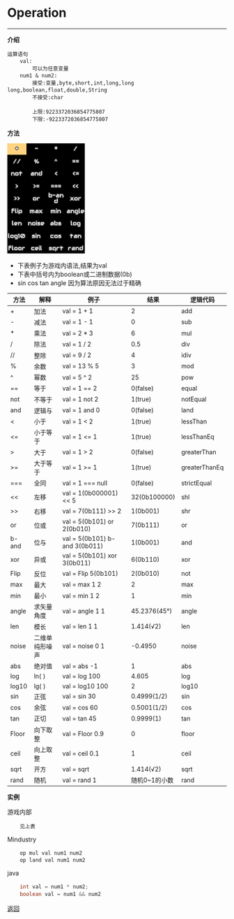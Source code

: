 # Operation

---

**介绍**

    运算语句
        val:
            可以为任意变量
        num1 & num2:
            接受:变量,byte,short,int,long,long long,boolean,float,double,String
            不接受:char

            上限:9223372036854775807
            下限:-9223372036854775807

**方法**

![operation](./Guide/img/operation.png)

- 下表例子为游戏内语法,结果为val
- 下表中括号内为boolean或二进制数据(0b)
- sin cos tan angle 因为算法原因无法过于精确

|方法|解释|例子|结果|逻辑代码|
|-- |-- |-- |-- |-- |
|+  |加法|val = 1 + 1|2|add|
|-  |减法|val = 1 - 1|0|sub|
|*  |乘法|val = 2 * 3|6|mul|
|/  |除法|val = 1 / 2|0.5|div|
|// |整除|val = 9 / 2|4|idiv|
|%  |余数|val = 13 % 5|3|mod|
|^  |幂数|val = 5 ^ 2|25|pow|
|== |等于|val = 1 == 2|0(false)|equal|
|not|不等于|val = 1 not 2|1(true)|notEqual|
|and|逻辑与|val  = 1 and 0|0(false)|land|
|<  |小于|val = 1 < 2|1(true)|lessThan|
|<= |小于等于|val = 1 <= 1|1(true)|lessThanEq|
|>  |大于|val = 1 > 2|0(false)|greaterThan|
|>= |大于等于|val = 1 >= 1|1(true)|greaterThanEq|
|===|全同|val = 1 === null|0(false)|strictEqual|
|<<|左移|val = 1(0b000001) << 5|32(0b100000)|shl|
|>>|右移|val = 7(0b111) >> 2|1(0b001)|shr|
|or |位或|val = 5(0b101) or 2(0b010)|7(0b111)|or|
|b-and|位与|val = 5(0b101) b-and 3(0b011)|1(0b001)|and|
|xor|异或|val = 5(0b101) xor 3(0b011)|6(0b110)|xor|
|Flip|反位|val = Flip 5(0b101)|2(0b010)|not|
|max|最大|val = max 1 2|2|max|
|min|最小|val = min 1 2|1|min|
|angle|求矢量角度|val = angle 1 1|45.2376(45°)|angle|
|len|模长|val = len 1 1|1.414(√2)|len|
|noise|二维单纯形噪声|val = noise 0 1|-0.4950|noise|
|abs|绝对值|val = abs -1|1|abs|
|log|ln( )|val = log 100|4.605|log|
|log10|lg( )|val = log10 100|2|log10|
|sin|正弦|val = sin 30|0.4999(1/2)|sin|
|cos|余弦|val = cos 60|0.5001(1/2)|cos|
|tan|正切|val = tan 45|0.9999(1)|tan|
|Floor|向下取整|val = Floor 0.9|0|floor|
|ceil|向上取整|val = ceil 0.1|1|ceil|
|sqrt|开方|val = sqrt|1.414(√2)|sqrt|
|rand|随机|val = rand 1|随机0~1的小数|rand|

**实例**

游戏内部
```
    见上表
```
Mindustry
```
    op mul val num1 num2
    op land val num1 num2
```
java
```java
    int val = num1 * num2;
    boolean val = num1 && num2
```

[返回](https://lanluz.github.io/)